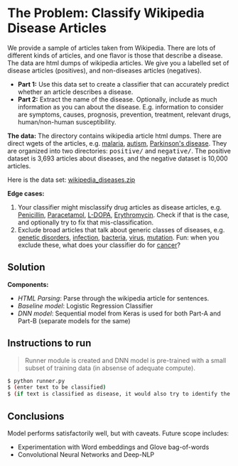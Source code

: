 # The Problem: Classify Wikipedia Disease Articles

We provide a sample of articles taken from Wikipedia. There are lots of different kinds of articles, and one flavor is those that describe a disease. The data are html dumps of wikipedia articles. We give you a labelled set of disease articles (positives), and non-diseases articles (negatives).

*   **Part 1:** Use this data set to create a classifier that can accurately predict whether an article describes a disease.
*   **Part 2:** Extract the name of the disease. Optionally, include as much information as you can about the disease. E.g. information to consider are symptoms, causes, prognosis, prevention, treatment, relevant drugs, human/non-human susceptibility.

**The data:** The directory contains wikipedia article html dumps. There are direct wgets of the articles, e.g. [malaria](https://en.wikipedia.org/wiki/Malaria), [autism](https://en.wikipedia.org/wiki/Autism), [Parkinson's disease](https://en.wikipedia.org/wiki/Parkinson%27s_disease). They are organized into two directories: <tt>positive/</tt> and <tt>negative/</tt>. The positive dataset is 3,693 articles about diseases, and the negative dataset is 10,000 articles.

Here is the data set: [wikipedia_diseases.zip](http://challenge.20n.com/machine-learning/training.tar.gz)

**Edge cases:**

1.  Your classifier might misclassify drug articles as disease articles, e.g. [Penicillin](https://en.wikipedia.org/wiki/Penicillin), [Paracetamol](https://en.wikipedia.org/wiki/Paracetamol), [L-DOPA](https://en.wikipedia.org/wiki/L-DOPA), [Erythromycin](https://en.wikipedia.org/wiki/Erythromycin). Check if that is the case, and optionally try to fix that mis-classification.
2.  Exclude broad articles that talk about generic classes of diseases, e.g. [genetic disorders](https://en.wikipedia.org/wiki/Genetic_disorder), [infection](https://en.wikipedia.org/wiki/Infection), [bacteria](https://en.wikipedia.org/wiki/Bacteria), [virus](https://en.wikipedia.org/wiki/Virus), [mutation](https://en.wikipedia.org/wiki/Mutation). Fun: when you exclude these, what does your classifier do for [cancer](https://en.wikipedia.org/wiki/Cancer)?


## Solution

**Components:**
- *HTML Parsing*: Parse through the wikipedia article for sentences.
- *Baseline model*: Logistic Regression Classifier
- *DNN model*: Sequential model from Keras is used for both Part-A and Part-B (separate models for the same)


## Instructions to run

> Runner module is created and DNN model is pre-trained with a small subset of training data (in absense of adequate compute).

```sh
$ python runner.py
$ (enter text to be classified)
$ (if text is classified as disease, it would also try to identify the disease)
```
## Conclusions

Model performs satisfactorily well, but with caveats. Future scope includes:
- Experimentation with Word embeddings and Glove bag-of-words
- Convolutional Neural Networks and Deep-NLP

